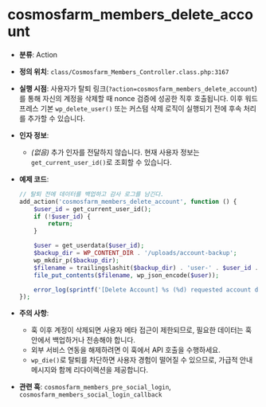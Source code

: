 ﻿# cosmosfarm_members_delete_account

- **분류**: Action
- **정의 위치**: `class/Cosmosfarm_Members_Controller.class.php:3167`
- **실행 시점**: 사용자가 탈퇴 링크(`?action=cosmosfarm_members_delete_account`)를 통해 자신의 계정을 삭제할 때 nonce 검증에 성공한 직후 호출됩니다. 이후 워드프레스 기본 `wp_delete_user()` 또는 커스텀 삭제 로직이 실행되기 전에 후속 처리를 추가할 수 있습니다.
- **인자 정보**:
  - *(없음)* 추가 인자를 전달하지 않습니다. 현재 사용자 정보는 `get_current_user_id()`로 조회할 수 있습니다.
- **예제 코드**:

  ```php
  // 탈퇴 전에 데이터를 백업하고 감사 로그를 남긴다.
  add_action('cosmosfarm_members_delete_account', function () {
      $user_id = get_current_user_id();
      if (!$user_id) {
          return;
      }
  
      $user = get_userdata($user_id);
      $backup_dir = WP_CONTENT_DIR . '/uploads/account-backup';
      wp_mkdir_p($backup_dir);
      $filename = trailingslashit($backup_dir) . 'user-' . $user_id . '-' . time() . '.json';
      file_put_contents($filename, wp_json_encode($user));
  
      error_log(sprintf('[Delete Account] %s (%d) requested account deletion.', $user->user_login, $user_id));
  });
  ```
- **주의 사항**:
  - 훅 이후 계정이 삭제되면 사용자 메타 접근이 제한되므로, 필요한 데이터는 훅 안에서 백업하거나 전송해야 합니다.
  - 외부 서비스 연동을 해제하려면 이 훅에서 API 호출을 수행하세요.
  - `wp_die()`로 탈퇴를 차단하면 사용자 경험이 떨어질 수 있으므로, 가급적 안내 메시지와 함께 리다이렉션을 제공합니다.
- **관련 훅**: `cosmosfarm_members_pre_social_login`, `cosmosfarm_members_social_login_callback`
